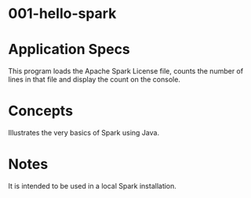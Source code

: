 001-hello-spark
================

# Application Specs
This program loads the Apache Spark License file, counts the number of lines in that file and display the count on the console.


# Concepts
Illustrates the very basics of Spark using Java.

# Notes
It is intended to be used in a local Spark installation.
